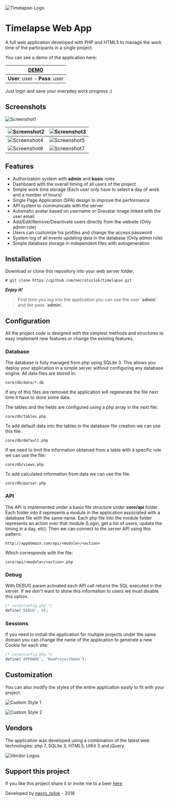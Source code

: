 ![Timelapse-Logo](http://timelapse-demo.ntkserver.com/public/img/timelapse-logo.png)

# Timelapse Web App

A full web application developed with PHP and HTML5 to manage the work time of the participants in a single project.

You can see a demo of the application here:

| [DEMO](http://timelapse-demo.ntkserver.com/) |
| -------------------------------------------- |
| **User**: user - **Pass**: user              |

Just login and save your everyday work progress ;)



## Screenshots

![Screenshot1](http://timelapse-demo.ntkserver.com/screenshots/screen01.png)

| ![Screenshot2](http://timelapse-demo.ntkserver.com/screenshots/screen02.png) | ![Screenshot3](http://timelapse-demo.ntkserver.com/screenshots/screen03.png) |
| ------------------------------------------------------------ | ------------------------------------------------------------ |
| ![Screenshot4](http://timelapse-demo.ntkserver.com/screenshots/screen04.png) | ![Screenshot5](http://timelapse-demo.ntkserver.com/screenshots/screen05.png) |
| ![Screenshot6](http://timelapse-demo.ntkserver.com/screenshots/screen06.png) | ![Screenshot7](http://timelapse-demo.ntkserver.com/screenshots/screen07.png) |



## Features

- Authorization system with **admin** and **basic** roles
- Dashboard with the overall timing of all users of the project
- Simple work time storage (Each user only have to select a day of work and a number of hours)
- Single Page Application (SPA) design to improve the performance
- API system to communicate with the server
- Automatic avatar based on username or Gravatar image linked with the user email
- Add/Edit/Remove/Deactivate users directly from the website (Only admin role)
- Users can customize his profiles and change the access password
- System log of all events updating data in the database (Only admin role)
- Simple database storage in independent files with autogeneration



## Installation

Download or clone this repository into your web server folder.

```
# git clone https://github.com/necrotxilok/timelapse.git
```

***Enjoy it!***

> First time you log into the application you can use the user '**admin**' and the pass '**admin**'.



## Configuration

All the project code is designed with the simplest methods and structures to easy implement new features or change the existing features.

### Database

The database is fully managed from php using SQLite 3. This allows you deploy your application in a simple server without configuring any database engine. All data files are stored in:

```
core/db/data/*.db
```

If any of this files are removed the application will regenerate the file next time it have to store some data. 

The tables and the fields are configured using a php array in the next file:

```
core/db/tables.php
```

To add default data into the tables in the database file creation we can use this file:

```
core/db/default.php
```

If we need to limit the information obtained from a table with a specific role we can use the file:

```
core/db/views.php
```

To add calculated information from data we can use the file:

```
core/db/parser.php
```

### API

The API is implemented under a basic file structure under **core/api** folder. Each folder into it represents a module in the application associated with a database file with the same name. Each php file into the module folder represents an action over that module (Login, get a list of users, update the timing in a day, etc). Then we can connect to the server API using this pattern:

```
http://appdomain.com/api/<module>/<action>
```

Which corresponds with the file:

```
core/api/<module>/<action>.php
```

### Debug

With DEBUG param activated each API call returns the SQL executed in the server. If we don't want to show this information to users we must disable this option.

```php
/* core/config.php */
define('DEBUG', 0);
```

### Sessions

If you need to install the application for multiple projects under the same domain you can change the name of the application to generate a new Cookie for each site:

```php
/* core/config.php */
define('APPNAME', 'NewProjectName');
```



## Customization

You can also modify the styles of the entire application easily to fit with your project.

![Custom Style 1](http://timelapse-demo.ntkserver.com/screenshots/custom01.png)

![Custom Style 2](http://timelapse-demo.ntkserver.com/screenshots/custom02.png)



## Vendors

The application was developed using a combination of the latest web technologies: php 7, SQLite 3, HTML5, UIKit 3 and jQuery.

![Vendor Logos](http://timelapse-demo.ntkserver.com/vendors/logos.png)



## Support this project

If you like this project share it or invite me to a beer [here](https://paypal.me/DChiloechesSuarez?locale.x=es_ES)



Developed by [necro_txilok](http://necrotxilok.github.io/) - 2018